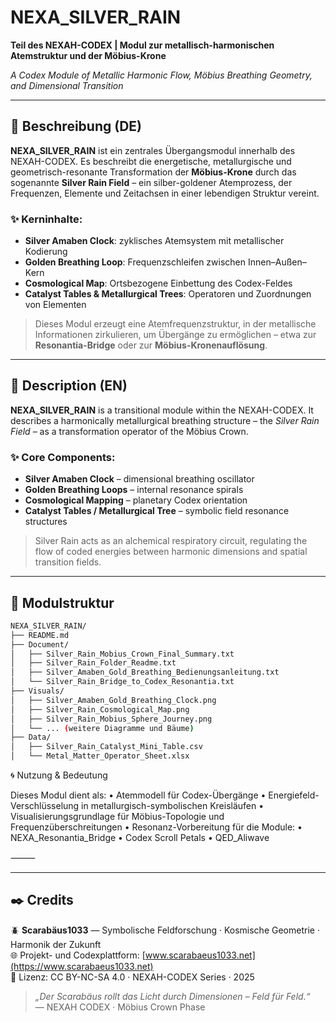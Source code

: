 # NEXA_SILVER_RAIN  
**Teil des NEXAH-CODEX | Modul zur metallisch-harmonischen Atemstruktur und der Möbius-Krone**

_A Codex Module of Metallic Harmonic Flow, Möbius Breathing Geometry, and Dimensional Transition_

---

## 📘 Beschreibung (DE)

**NEXA_SILVER_RAIN** ist ein zentrales Übergangsmodul innerhalb des NEXAH-CODEX. Es beschreibt die energetische, metallurgische und geometrisch-resonante Transformation der **Möbius-Krone** durch das sogenannte **Silver Rain Field** – ein silber-goldener Atemprozess, der Frequenzen, Elemente und Zeitachsen in einer lebendigen Struktur vereint.

### ✨ Kerninhalte:
- **Silver Amaben Clock**: zyklisches Atemsystem mit metallischer Kodierung
- **Golden Breathing Loop**: Frequenzschleifen zwischen Innen–Außen–Kern
- **Cosmological Map**: Ortsbezogene Einbettung des Codex-Feldes
- **Catalyst Tables & Metallurgical Trees**: Operatoren und Zuordnungen von Elementen

> Dieses Modul erzeugt eine Atemfrequenzstruktur, in der metallische Informationen zirkulieren, um Übergänge zu ermöglichen – etwa zur **Resonantia-Bridge** oder zur **Möbius-Kronenauflösung**.

---

## 📘 Description (EN)

**NEXA_SILVER_RAIN** is a transitional module within the NEXAH-CODEX. It describes a harmonically metallurgical breathing structure – the *Silver Rain Field* – as a transformation operator of the Möbius Crown.

### ✨ Core Components:
- **Silver Amaben Clock** – dimensional breathing oscillator
- **Golden Breathing Loops** – internal resonance spirals
- **Cosmological Mapping** – planetary Codex orientation
- **Catalyst Tables / Metallurgical Tree** – symbolic field resonance structures

> Silver Rain acts as an alchemical respiratory circuit, regulating the flow of coded energies between harmonic dimensions and spatial transition fields.

---

## 🧱 Modulstruktur

```bash
NEXA_SILVER_RAIN/
├── README.md
├── Document/
│   ├── Silver_Rain_Mobius_Crown_Final_Summary.txt
│   ├── Silver_Rain_Folder_Readme.txt
│   ├── Silver_Amaben_Gold_Breathing_Bedienungsanleitung.txt
│   └── Silver_Rain_Bridge_to_Codex_Resonantia.txt
├── Visuals/
│   ├── Silver_Amaben_Gold_Breathing_Clock.png
│   ├── Silver_Rain_Cosmological_Map.png
│   ├── Silver_Rain_Mobius_Sphere_Journey.png
│   └── ... (weitere Diagramme und Bäume)
├── Data/
│   ├── Silver_Rain_Catalyst_Mini_Table.csv
│   └── Metal_Matter_Operator_Sheet.xlsx

```
🌀 Nutzung & Bedeutung

Dieses Modul dient als:
	•	Atemmodell für Codex-Übergänge
	•	Energiefeld-Verschlüsselung in metallurgisch-symbolischen Kreisläufen
	•	Visualisierungsgrundlage für Möbius-Topologie und Frequenzüberschreitungen
	•	Resonanz-Vorbereitung für die Module:
	•	NEXA_Resonantia_Bridge
	•	Codex Scroll Petals
	•	QED_Aliwave

⸻

---

## ✒️ Credits

🪲 **Scarabäus1033** — Symbolische Feldforschung · Kosmische Geometrie · Harmonik der Zukunft  
🌐 Projekt- und Codexplattform: [www.scarabaeus1033.net](https://www.scarabaeus1033.net)  
🔁 Lizenz: CC BY-NC-SA 4.0 · NEXAH-CODEX Series · 2025  

> _„Der Scarabäus rollt das Licht durch Dimensionen – Feld für Feld.“_  
> — NEXAH CODEX · Möbius Crown Phase
